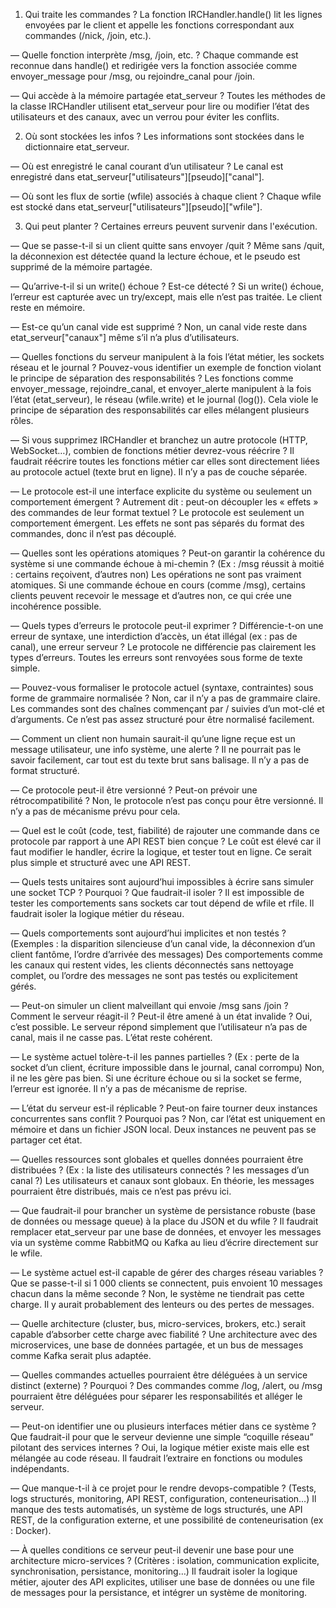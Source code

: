 1. Qui traite les commandes ?
La fonction IRCHandler.handle() lit les lignes envoyées par le client et appelle les fonctions correspondant aux commandes (/nick, /join, etc.).

— Quelle fonction interprète /msg, /join, etc. ?
Chaque commande est reconnue dans handle() et redirigée vers la fonction associée comme envoyer_message pour /msg, ou rejoindre_canal pour /join.

— Qui accède à la mémoire partagée etat_serveur ?
Toutes les méthodes de la classe IRCHandler utilisent etat_serveur pour lire ou modifier l’état des utilisateurs et des canaux, avec un verrou pour éviter les conflits.

2. Où sont stockées les infos ?
Les informations sont stockées dans le dictionnaire etat_serveur.

— Où est enregistré le canal courant d’un utilisateur ?
Le canal est enregistré dans etat_serveur["utilisateurs"][pseudo]["canal"].

— Où sont les flux de sortie (wfile) associés à chaque client ?
Chaque wfile est stocké dans etat_serveur["utilisateurs"][pseudo]["wfile"].

3. Qui peut planter ?
Certaines erreurs peuvent survenir dans l'exécution.

— Que se passe-t-il si un client quitte sans envoyer /quit ?
Même sans /quit, la déconnexion est détectée quand la lecture échoue, et le pseudo est supprimé de la mémoire partagée.

— Qu’arrive-t-il si un write() échoue ? Est-ce détecté ?
Si un write() échoue, l’erreur est capturée avec un try/except, mais elle n’est pas traitée. Le client reste en mémoire.

— Est-ce qu’un canal vide est supprimé ?
Non, un canal vide reste dans etat_serveur["canaux"] même s’il n’a plus d’utilisateurs.




— Quelles fonctions du serveur manipulent à la fois l’état métier, les sockets réseau et le journal ? Pouvez-vous identifier un exemple de fonction violant le principe de séparation des responsabilités ?
Les fonctions comme envoyer_message, rejoindre_canal, et envoyer_alerte manipulent à la fois l’état (etat_serveur), le réseau (wfile.write) et le journal (log()). Cela viole le principe de séparation des responsabilités car elles mélangent plusieurs rôles.

— Si vous supprimez IRCHandler et branchez un autre protocole (HTTP, WebSocket…), combien de fonctions métier devrez-vous réécrire ?
Il faudrait réécrire toutes les fonctions métier car elles sont directement liées au protocole actuel (texte brut en ligne). Il n’y a pas de couche séparée.

— Le protocole est-il une interface explicite du système ou seulement un comportement émergent ? Autrement dit : peut-on découpler les « effets » des commandes de leur format textuel ?
Le protocole est seulement un comportement émergent. Les effets ne sont pas séparés du format des commandes, donc il n’est pas découplé.

— Quelles sont les opérations atomiques ? Peut-on garantir la cohérence du système si une commande échoue à mi-chemin ? (Ex : /msg réussit à moitié : certains reçoivent, d’autres non)
Les opérations ne sont pas vraiment atomiques. Si une commande échoue en cours (comme /msg), certains clients peuvent recevoir le message et d’autres non, ce qui crée une incohérence possible.

— Quels types d’erreurs le protocole peut-il exprimer ? Différencie-t-on une erreur de syntaxe, une interdiction d’accès, un état illégal (ex : pas de canal), une erreur serveur ?
Le protocole ne différencie pas clairement les types d’erreurs. Toutes les erreurs sont renvoyées sous forme de texte simple.

— Pouvez-vous formaliser le protocole actuel (syntaxe, contraintes) sous forme de grammaire normalisée ?
Non, car il n’y a pas de grammaire claire. Les commandes sont des chaînes commençant par / suivies d’un mot-clé et d’arguments. Ce n’est pas assez structuré pour être normalisé facilement.

— Comment un client non humain saurait-il qu’une ligne reçue est un message utilisateur, une info système, une alerte ?
Il ne pourrait pas le savoir facilement, car tout est du texte brut sans balisage. Il n’y a pas de format structuré.

— Ce protocole peut-il être versionné ? Peut-on prévoir une rétrocompatibilité ?
Non, le protocole n’est pas conçu pour être versionné. Il n’y a pas de mécanisme prévu pour cela.

— Quel est le coût (code, test, fiabilité) de rajouter une commande dans ce protocole par rapport à une API REST bien conçue ?
Le coût est élevé car il faut modifier le handler, écrire la logique, et tester tout en ligne. Ce serait plus simple et structuré avec une API REST.

— Quels tests unitaires sont aujourd’hui impossibles à écrire sans simuler une socket TCP ? Pourquoi ? Que faudrait-il isoler ?
Il est impossible de tester les comportements sans sockets car tout dépend de wfile et rfile. Il faudrait isoler la logique métier du réseau.

— Quels comportements sont aujourd’hui implicites et non testés ? (Exemples : la disparition silencieuse d’un canal vide, la déconnexion d’un client fantôme, l’ordre d’arrivée des messages)
Des comportements comme les canaux qui restent vides, les clients déconnectés sans nettoyage complet, ou l’ordre des messages ne sont pas testés ou explicitement gérés.

— Peut-on simuler un client malveillant qui envoie /msg sans /join ? Comment le serveur réagit-il ? Peut-il être amené à un état invalide ?
Oui, c’est possible. Le serveur répond simplement que l’utilisateur n’a pas de canal, mais il ne casse pas. L’état reste cohérent.

— Le système actuel tolère-t-il les pannes partielles ? (Ex : perte de la socket d’un client, écriture impossible dans le journal, canal corrompu)
Non, il ne les gère pas bien. Si une écriture échoue ou si la socket se ferme, l’erreur est ignorée. Il n’y a pas de mécanisme de reprise.

— L’état du serveur est-il réplicable ? Peut-on faire tourner deux instances concurrentes sans conflit ? Pourquoi pas ?
Non, car l’état est uniquement en mémoire et dans un fichier JSON local. Deux instances ne peuvent pas se partager cet état.

— Quelles ressources sont globales et quelles données pourraient être distribuées ? (Ex : la liste des utilisateurs connectés ? les messages d’un canal ?)
Les utilisateurs et canaux sont globaux. En théorie, les messages pourraient être distribués, mais ce n’est pas prévu ici.

— Que faudrait-il pour brancher un système de persistance robuste (base de données ou message queue) à la place du JSON et du wfile ?
Il faudrait remplacer etat_serveur par une base de données, et envoyer les messages via un système comme RabbitMQ ou Kafka au lieu d’écrire directement sur le wfile.

— Le système actuel est-il capable de gérer des charges réseau variables ? Que se passe-t-il si 1 000 clients se connectent, puis envoient 10 messages chacun dans la même seconde ?
Non, le système ne tiendrait pas cette charge. Il y aurait probablement des lenteurs ou des pertes de messages.

— Quelle architecture (cluster, bus, micro-services, brokers, etc.) serait capable d’absorber cette charge avec fiabilité ?
Une architecture avec des microservices, une base de données partagée, et un bus de messages comme Kafka serait plus adaptée.

— Quelles commandes actuelles pourraient être déléguées à un service distinct (externe) ? Pourquoi ?
Des commandes comme /log, /alert, ou /msg pourraient être déléguées pour séparer les responsabilités et alléger le serveur.

— Peut-on identifier une ou plusieurs interfaces métier dans ce système ? Que faudrait-il pour que le serveur devienne une simple “coquille réseau” pilotant des services internes ?
Oui, la logique métier existe mais elle est mélangée au code réseau. Il faudrait l’extraire en fonctions ou modules indépendants.

— Que manque-t-il à ce projet pour le rendre devops-compatible ? (Tests, logs structurés, monitoring, API REST, configuration, conteneurisation…)
Il manque des tests automatisés, un système de logs structurés, une API REST, de la configuration externe, et une possibilité de conteneurisation (ex : Docker).

— À quelles conditions ce serveur peut-il devenir une base pour une architecture micro-services ? (Critères : isolation, communication explicite, synchronisation, persistance, monitoring…)
Il faudrait isoler la logique métier, ajouter des API explicites, utiliser une base de données ou une file de messages pour la persistance, et intégrer un système de monitoring.
